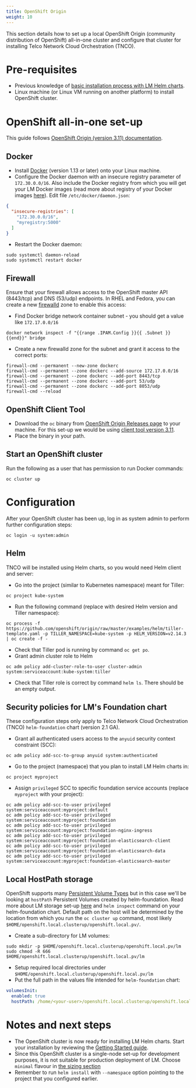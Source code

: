 ```yaml
---
title: OpenShift Origin
weight: 10
---
```


This section details how to set up a local OpenShift Origin (community distribution of OpenShift) all-in-one cluster and configure that cluster for installing Telco Network Cloud Orchestration (TNCO).

# Pre-requisites
- Previous knowledge of [basic installation process with LM Helm charts](../../production/production-start).
- Linux machine (or Linux VM running on another platform) to install OpenShift cluster.

# OpenShift all-in-one set-up
This guide follows [OpenShift Origin (version 3.11) documentation](https://github.com/openshift/origin/blob/v4.0.0-alpha.0/docs/cluster_up_down.md).

## Docker
- Install [Docker](https://docs.docker.com/install/) (version 1.13 or later) onto your Linux machine.
- Configure the Docker daemon with an insecure registry parameter of `172.30.0.0/16`. Also include the Docker registry from which you will get your LM Docker images  (read more about registry of your Docker images [here](../../production/production-start/#push-to-docker-registry)). Edit file `/etc/docker/daemon.json`:

```json
{
  "insecure-registries": [
    "172.30.0.0/16",
    "myregistry:5000"
  ]
}
```

- Restart the Docker daemon:
```
sudo systemctl daemon-reload
sudo systemctl restart docker
```

## Firewall
Ensure that your firewall allows access to the OpenShift master API (8443/tcp) and DNS (53/udp) endpoints. In RHEL and Fedora, you can create a new [firewalld](https://firewalld.org/documentation/man-pages/firewalld.zones.html) zone to enable this access:

- Find Docker bridge network container subnet - you should get a value like `172.17.0.0/16`
```
docker network inspect -f "{{range .IPAM.Config }}{{ .Subnet }}{{end}}" bridge
```
- Create a new firewalld zone for the subnet and grant it access to the correct ports:
```
firewall-cmd --permanent --new-zone dockerc
firewall-cmd --permanent --zone dockerc --add-source 172.17.0.0/16
firewall-cmd --permanent --zone dockerc --add-port 8443/tcp
firewall-cmd --permanent --zone dockerc --add-port 53/udp
firewall-cmd --permanent --zone dockerc --add-port 8053/udp
firewall-cmd --reload
```

## OpenShift Client Tool
- Download the `oc` binary from [OpenShift Origin Releases page](https://github.com/openshift/origin/releases) to your machine. For this set-up we would be using [client tool version 3.11](https://github.com/openshift/origin/releases/download/v3.11.0/openshift-origin-client-tools-v3.11.0-0cbc58b-linux-64bit.tar.gz).
- Place the binary in your path.

## Start an OpenShift cluster
Run the following as a user that has permission to run Docker commands:
```
oc cluster up
```


# Configuration
After your OpenShift cluster has been up, log in as system admin to perform further configuration steps:
```
oc login -u system:admin
```

## Helm
TNCO will be installed using Helm charts, so you would need Helm client and server:

- Go into the project (similar to Kubernetes namespace) meant for Tiller:
```
oc project kube-system
```
- Run the following command (replace with desired Helm version and Tiller namespace):
```
oc process -f https://github.com/openshift/origin/raw/master/examples/helm/tiller-template.yaml -p TILLER_NAMESPACE=kube-system -p HELM_VERSION=v2.14.3 | oc create -f -
```
- Check that Tiller pod is running by command `oc get po`.
- Grant admin cluster role to Helm
```
oc adm policy add-cluster-role-to-user cluster-admin system:serviceaccount:kube-system:tiller
```
- Check that Tiller role is correct by command `helm ls`. There should be an empty output.

## Security policies for LM's Foundation chart
These configuration steps only apply to Telco Network Cloud Orchestration (TNCO) `helm-foundation` chart (version 2.1 GA).

- Grant all authenticated users access to the `anyuid` security context constraint (SCC):
```
oc adm policy add-scc-to-group anyuid system:authenticated
```
- Go to the project (namespace) that you plan to install LM Helm charts in:
```
oc project myproject
```
- Assign `privileged` SCC to specific foundation service accounts (replace `myproject` with your project):
```
oc adm policy add-scc-to-user privileged system:serviceaccount:myproject:default
oc adm policy add-scc-to-user privileged system:serviceaccount:myproject:foundation
oc adm policy add-scc-to-user privileged system:serviceaccount:myproject:foundation-nginx-ingress
oc adm policy add-scc-to-user privileged system:serviceaccount:myproject:foundation-elasticsearch-client
oc adm policy add-scc-to-user privileged system:serviceaccount:myproject:foundation-elasticsearch-data
oc adm policy add-scc-to-user privileged system:serviceaccount:myproject:foundation-elasticsearch-master
```

## Local HostPath storage
OpenShift supports many [Persistent Volume Types](https://docs.openshift.com/container-platform/3.11/architecture/additional_concepts/storage.html#types-of-persistent-volumes) but in this case we'll be looking at `hostPath` Persistent Volumes created by helm-foundation. Read more about LM storage set-up [here](../../production/storage) and `helm inspect` command on your helm-foundation chart.
Default path on the host will be determined by the location from which you run the `oc cluster up` command, most likely `$HOME/openshift.local.clusterup/openshift.local.pv/`.

- Create a sub-directory for LM volumes:
```
sudo mkdir -p $HOME/openshift.local.clusterup/openshift.local.pv/lm
sudo chmod -R 666 $HOME/openshift.local.clusterup/openshift.local.pv/lm
```
- Setup required local directories under `$HOME/openshift.local.clusterup/openshift.local.pv/lm`
- Put the full path in the values file intended for `helm-foundation` chart:

```yaml
volumesInit:
  enabled: true
  hostPath: /home/<your-user>/openshift.local.clusterup/openshift.local.pv/lm
```


# Notes and next steps
- The OpenShift cluster is now ready for installing LM Helm charts. Start your installation by reviewing the [Getting Started guide](../../production/production-start).
- Since this OpenShift cluster is a single-node set-up for development purposes, it is not suitable for production deployment of LM. Choose `minimal` flavour in [the sizing section](../../production/sizing)
- Remember to run `helm install` with `--namespace` option pointing to the project that you configured earlier.